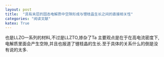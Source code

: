```yaml
---
layout: post
title:  "具有夹层的固态电解质中空隙形成与锂枝晶生长之间的直接相关性"
categories: "阅读文献"
katex: True
---
```

也是LLZO一系列的材料,不过是LLZTO,掺杂了Ta
主要观点是在于在高电流密度下,电解质里面会产生空隙,并且也报道了锂枝晶的生长.至于具体的关系什么的倒是没有说的太多.
